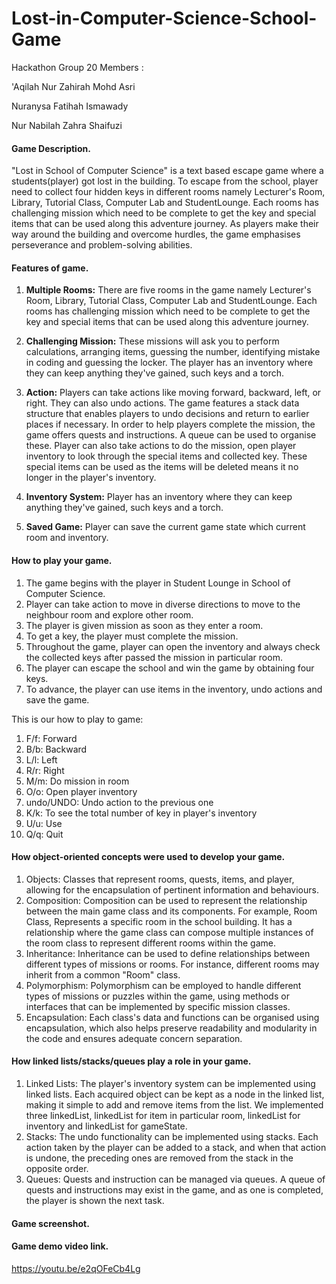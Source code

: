 # Lost-in-Computer-Science-School-Game

Hackathon Group 20
Members :

'Aqilah Nur Zahirah Mohd Asri

Nuranysa Fatihah Ismawady

Nur Nabilah Zahra Shaifuzi

#### Game Description.
"Lost in School of Computer Science" is a text based escape game where a students(player) got lost in the building. To escape from the school, player need to collect four hidden keys in different rooms namely Lecturer's Room, Library, Tutorial Class, Computer Lab and StudentLounge. Each rooms has challenging mission which need to be complete to get the key and special items that can be used along this adventure journey. As players make their way around the building and overcome hurdles, the game emphasises perseverance and problem-solving abilities.
#### Features of game.
1. **Multiple Rooms:** There are five rooms in the game namely Lecturer's Room, Library, Tutorial Class, Computer Lab and StudentLounge. Each rooms has challenging 
   mission which need to be complete to get the key and special items that can be used along this adventure journey.

2. **Challenging Mission:** These missions will ask you to perform calculations, arranging items, guessing the number, identifying mistake in coding and guessing the 
   locker. The player has an inventory where they can keep anything they've gained, such keys and a torch.

3. **Action:** Players can take actions like moving forward, backward, left, or right. They can also undo actions. The game features a stack data structure that 
   enables players to undo decisions and return to earlier places if necessary. In order to help players complete the mission, the game offers quests and 
   instructions. A queue can be used to organise these. Player can also take actions to do the mission, open player inventory to look through the special items and 
   collected key. These special items can be used as the items will be deleted means it no longer in the player's inventory.
4. **Inventory System:** Player has an inventory where they can keep anything they've gained, such keys and a torch.
5. **Saved Game:** Player can save the current game state which current room and inventory.
   
#### How to play your game.
1. The game begins with the player in Student Lounge in School of Computer Science.
2. Player can take action to move in diverse directions to move to the neighbour room and explore other room.
3. The player is given mission as soon as they enter a room.
4. To get a key, the player must complete the mission.
5. Throughout the game, player can open the inventory and always check the collected keys after passed the mission in particular room. 
7. The player can escape the school and win the game by obtaining four keys.
8. To advance, the player can use items in the inventory, undo actions and save the game.

This is our how to play to game: 
1. F/f: Forward                                                     
2. B/b: Backward                                                    
3. L/l: Left                                                        
4. R/r: Right
5. M/m: Do mission in room                                          
6. O/o: Open player inventory                                       
7. undo/UNDO: Undo action to the previous one                       
8. K/k: To see the total number of key in player's inventory            
9. U/u: Use                                                        
10. Q/q: Quit      

#### How object-oriented concepts were used to develop your game.
1. Objects: Classes that represent rooms, quests, items, and player, allowing for the encapsulation of pertinent information and behaviours.
2. Composition: Composition can be used to represent the relationship between the main game class and its components. For example, Room Class, Represents a specific 
   room in the school building. It has a relationship where the game class can compose multiple instances of the room class to represent different rooms within the 
   game.
3. Inheritance: Inheritance can be used to define relationships between different types of missions or rooms. For instance, different rooms may inherit from a common 
   "Room" class.
4. Polymorphism: Polymorphism can be employed to handle different types of missions or puzzles within the game, using methods or interfaces that can be implemented by 
   specific mission classes.
5. Encapsulation: Each class's data and functions can be organised using encapsulation, which also helps preserve readability and modularity in the code and ensures 
   adequate concern separation.
   
#### How linked lists/stacks/queues play a role in your game.
1. Linked Lists: The player's inventory system can be implemented using linked lists. Each acquired object can be kept as a node in the linked list, making it simple 
   to add and remove items from the list. We implemented three linkedList, linkedList for item in particular room, linkedList for inventory and linkedList for 
   gameState.
2. Stacks: The undo functionality can be implemented using stacks. Each action taken by the player can be added to a stack, and when that action is undone, the 
   preceding ones are removed from the stack in the opposite order. 
3. Queues: Quests and instruction can be managed via queues.  A queue of quests and instructions may exist in the game, and as one is completed, the player is shown 
   the next task. 
#### Game screenshot.

#### Game demo video link.
https://youtu.be/e2qOFeCb4Lg
